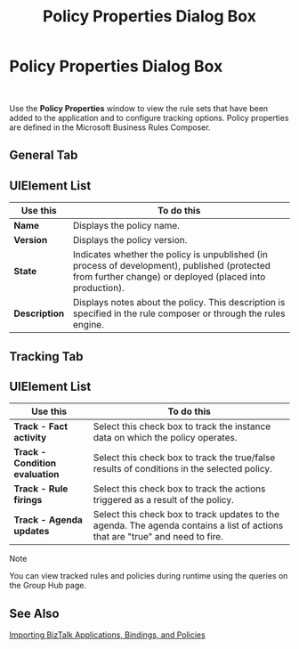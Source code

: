 ﻿---
title: Policy Properties Dialog Box
TOCTitle: Policy Properties Dialog Box
ms:assetid: b44d2456-7079-4a08-89f5-a79029178ee6
ms:mtpsurl: https://msdn.microsoft.com/en-us/library/Aa578202(v=BTS.80)
ms:contentKeyID: 51530683
ms.date: 08/30/2017
mtps_version: v=BTS.80
f1_keywords:
- bts10.admin.policy.properties
---

# Policy Properties Dialog Box

 

Use the **Policy Properties** window to view the rule sets that have been added to the application and to configure tracking options. Policy properties are defined in the Microsoft Business Rules Composer.

## General Tab

## UIElement List

<table>
<thead>
<tr class="header">
<th>Use this</th>
<th>To do this</th>
</tr>
</thead>
<tbody>
<tr class="odd">
<td><strong>Name</strong></td>
<td>Displays the policy name.</td>
</tr>
<tr class="even">
<td><strong>Version</strong></td>
<td>Displays the policy version.</td>
</tr>
<tr class="odd">
<td><strong>State</strong></td>
<td>Indicates whether the policy is unpublished (in process of development), published (protected from further change) or deployed (placed into production).</td>
</tr>
<tr class="even">
<td><strong>Description</strong></td>
<td>Displays notes about the policy. This description is specified in the rule composer or through the rules engine.</td>
</tr>
</tbody>
</table>


## Tracking Tab

## UIElement List

<table>
<thead>
<tr class="header">
<th>Use this</th>
<th>To do this</th>
</tr>
</thead>
<tbody>
<tr class="odd">
<td><strong>Track - Fact activity</strong></td>
<td>Select this check box to track the instance data on which the policy operates.</td>
</tr>
<tr class="even">
<td><strong>Track - Condition evaluation</strong></td>
<td>Select this check box to track the true/false results of conditions in the selected policy.</td>
</tr>
<tr class="odd">
<td><strong>Track - Rule firings</strong></td>
<td>Select this check box to track the actions triggered as a result of the policy.</td>
</tr>
<tr class="even">
<td><strong>Track - Agenda updates</strong></td>
<td>Select this check box to track updates to the agenda. The agenda contains a list of actions that are &quot;true&quot; and need to fire.</td>
</tr>
</tbody>
</table>



> [!NOTE]
> <P>You can view tracked rules and policies during runtime using the queries on the Group Hub page.</P>



## See Also

[Importing BizTalk Applications, Bindings, and Policies](https://msdn.microsoft.com/en-us/library/aa560565\(v=bts.80\))

